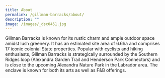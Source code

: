 ```yaml
---
title: About
permalink: /gillman-barracks/about/
description: ""
image: /images/_dsc0451.jpg
---
```

Gillman Barracks is known for its rustic charm and ample outdoor space amidst lush greenery. It has an estimated site area of 6.6ha and comprises 17 iconic colonial State properties. Popular with cyclists and hiking enthusiasts, Gillman Barracks is strategically surrounded by the Southern Ridges loop (Alexandra Garden Trail and Henderson Park Connectors) and is close to the upcoming Alexandra Nature Park in the Labrador area. The enclave is known for both its arts as well as F&B offerings.